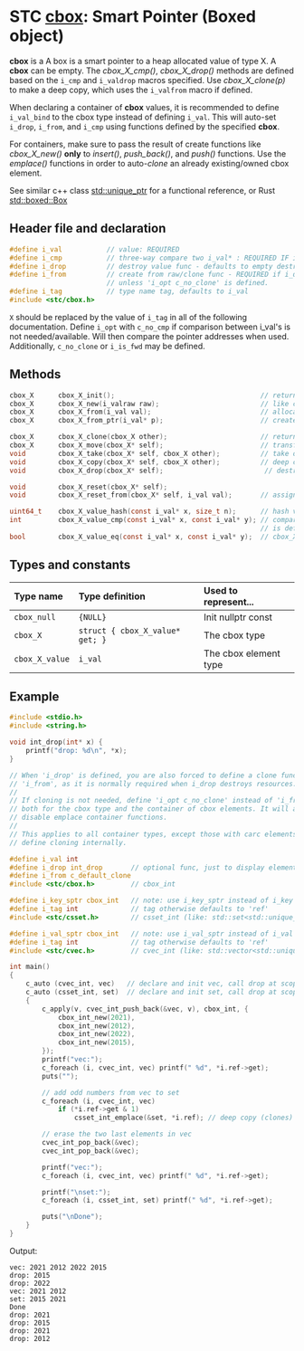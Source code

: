 # STC [cbox](../include/stc/cbox.h): Smart Pointer (Boxed object)

**cbox** is a A box is a smart pointer to a heap allocated value of type X. A **cbox** can
be empty. The *cbox_X_cmp()*, *cbox_X_drop()* methods are defined based on the `i_cmp`
and `i_valdrop` macros specified. Use *cbox_X_clone(p)* to make a deep copy, which uses the
`i_valfrom` macro if defined.

When declaring a container of **cbox** values, it is recommended to define `i_val_bind` to the
cbox type instead of defining `i_val`. This will auto-set `i_drop`, `i_from`, and `i_cmp` using 
functions defined by the specified **cbox**.

For containers, make sure to pass the result of create functions like *cbox_X_new()* **only** to 
*insert()*, *push_back()*, and *push()* functions. Use the *emplace()* functions in order to
auto-*clone* an already existing/owned cbox element.

See similar c++ class [std::unique_ptr](https://en.cppreference.com/w/cpp/memory/unique_ptr) for a functional reference, or Rust [std::boxed::Box](https://doc.rust-lang.org/std/boxed/struct.Box.html)

## Header file and declaration

```c
#define i_val           // value: REQUIRED
#define i_cmp           // three-way compare two i_val* : REQUIRED IF i_val is a non-integral type
#define i_drop          // destroy value func - defaults to empty destruct
#define i_from          // create from raw/clone func - REQUIRED if i_drop is defined,
                        // unless 'i_opt c_no_clone' is defined.
#define i_tag           // type name tag, defaults to i_val
#include <stc/cbox.h>    
```
`X` should be replaced by the value of `i_tag` in all of the following documentation.
Define `i_opt` with `c_no_cmp` if comparison between i_val's is not needed/available. Will then
compare the pointer addresses when used. Additionally, `c_no_clone` or `i_is_fwd` may be defined.

## Methods
```c
cbox_X      cbox_X_init();                                    // return an empty cbox
cbox_X      cbox_X_new(i_valraw raw);                         // like cbox_X_from(), but create owned value from raw.
cbox_X      cbox_X_from(i_val val);                           // allocate new heap object with val. Take ownership of val.
cbox_X      cbox_X_from_ptr(i_val* p);                        // create a cbox from a pointer. Takes ownership of p.

cbox_X      cbox_X_clone(cbox_X other);                       // return deep copied clone
cbox_X      cbox_X_move(cbox_X* self);                        // transfer ownership to another cbox.
void        cbox_X_take(cbox_X* self, cbox_X other);          // take ownership of other.
void        cbox_X_copy(cbox_X* self, cbox_X other);          // deep copy to self
void        cbox_X_drop(cbox_X* self);                         // destruct the contained object and free's it.

void        cbox_X_reset(cbox_X* self);   
void        cbox_X_reset_from(cbox_X* self, i_val val);       // assign new cbox with value. Takes ownership of val.

uint64_t    cbox_X_value_hash(const i_val* x, size_t n);      // hash value
int         cbox_X_value_cmp(const i_val* x, const i_val* y); // compares pointer addresses if 'i_opt c_no_cmp'
                                                              // is defined. Otherwise uses 'i_cmp' or default compare.
bool        cbox_X_value_eq(const i_val* x, const i_val* y);  // cbox_X_value_cmp == 0
```
## Types and constants

| Type name          | Type definition                                               | Used to represent...     |
|:-------------------|:--------------------------------|:------------------------|
| `cbox_null`        | `{NULL}`                        | Init nullptr const      |
| `cbox_X`           | `struct { cbox_X_value* get; }` | The cbox type           |
| `cbox_X_value`     | `i_val`                         | The cbox element type   |

## Example

```c
#include <stdio.h>
#include <string.h>

void int_drop(int* x) {
    printf("drop: %d\n", *x);
}

// When 'i_drop' is defined, you are also forced to define a clone function with
// 'i_from', as it is normally required when i_drop destroys resources.
//
// If cloning is not needed, define 'i_opt c_no_clone' instead of 'i_from'
// both for the cbox type and the container of cbox elements. It will also 
// disable emplace container functions.
//
// This applies to all container types, except those with carc elements, as they
// define cloning internally.

#define i_val int
#define i_drop int_drop       // optional func, just to display elements destroyed
#define i_from c_default_clone
#include <stc/cbox.h>         // cbox_int

#define i_key_sptr cbox_int   // note: use i_key_sptr instead of i_key
#define i_tag int             // tag otherwise defaults to 'ref'
#include <stc/csset.h>        // csset_int (like: std::set<std::unique_ptr<int>>)

#define i_val_sptr cbox_int   // note: use i_val_sptr instead of i_val
#define i_tag int             // tag otherwise defaults to 'ref'
#include <stc/cvec.h>         // cvec_int (like: std::vector<std::unique_ptr<int>>)

int main()
{
    c_auto (cvec_int, vec)   // declare and init vec, call drop at scope exit
    c_auto (csset_int, set)  // declare and init set, call drop at scope exit
    {
        c_apply(v, cvec_int_push_back(&vec, v), cbox_int, {
            cbox_int_new(2021),
            cbox_int_new(2012),
            cbox_int_new(2022),
            cbox_int_new(2015),
        });
        printf("vec:");
        c_foreach (i, cvec_int, vec) printf(" %d", *i.ref->get);
        puts("");

        // add odd numbers from vec to set
        c_foreach (i, cvec_int, vec)
            if (*i.ref->get & 1)
                csset_int_emplace(&set, *i.ref); // deep copy (clones) *i.ref object

        // erase the two last elements in vec
        cvec_int_pop_back(&vec);
        cvec_int_pop_back(&vec);

        printf("vec:");
        c_foreach (i, cvec_int, vec) printf(" %d", *i.ref->get);

        printf("\nset:");
        c_foreach (i, csset_int, set) printf(" %d", *i.ref->get);

        puts("\nDone");
    }
}
```
Output:
```
vec: 2021 2012 2022 2015
drop: 2015
drop: 2022
vec: 2021 2012
set: 2015 2021
Done
drop: 2021
drop: 2015
drop: 2021
drop: 2012
```
